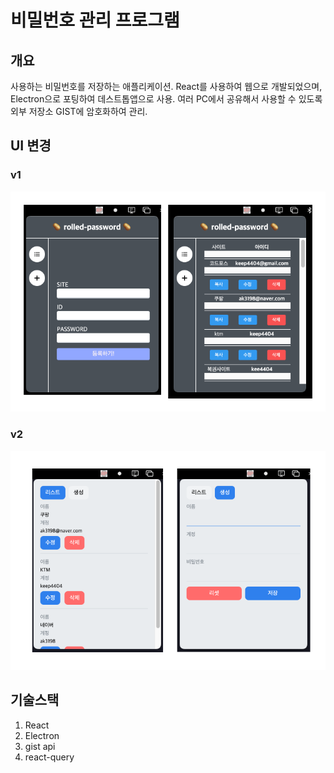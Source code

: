 # 비밀번호 관리 프로그램

## 개요

사용하는 비밀번호를 저장하는 애플리케이션.
React를 사용하여 웹으로 개발되었으며, Electron으로 포팅하여 데스트톱앱으로 사용.
여러 PC에서 공유해서 사용할 수 있도록 외부 저장소 GIST에 암호화하여 관리.

## UI 변경

### v1

![before](/assets/before.png)

### v2

![after](/assets/after.png)

## 기술스택

1. React
2. Electron
3. gist api
4. react-query
